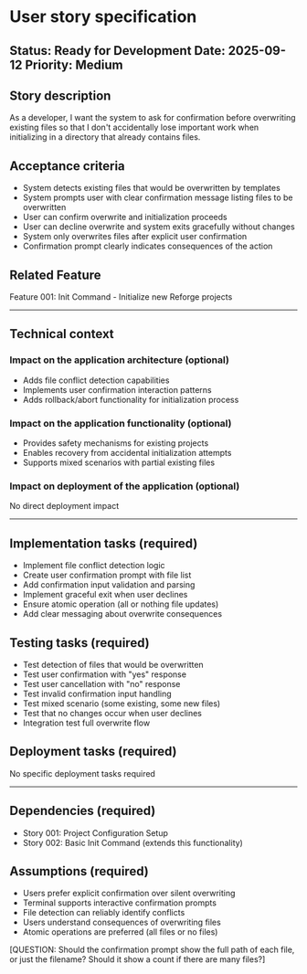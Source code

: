 # User story specification

Status: Ready for Development
Date: 2025-09-12
Priority: Medium
---

## Story description

As a developer, I want the system to ask for confirmation before overwriting existing files so that I don't accidentally lose important work when initializing in a directory that already contains files.

## Acceptance criteria

- System detects existing files that would be overwritten by templates
- System prompts user with clear confirmation message listing files to be overwritten
- User can confirm overwrite and initialization proceeds
- User can decline overwrite and system exits gracefully without changes
- System only overwrites files after explicit user confirmation
- Confirmation prompt clearly indicates consequences of the action

## Related Feature

Feature 001: Init Command - Initialize new Reforge projects

---

## Technical context

### Impact on the application architecture (optional)

- Adds file conflict detection capabilities
- Implements user confirmation interaction patterns
- Adds rollback/abort functionality for initialization process

### Impact on the application functionality (optional)

- Provides safety mechanisms for existing projects
- Enables recovery from accidental initialization attempts
- Supports mixed scenarios with partial existing files

### Impact on deployment of the application (optional)

No direct deployment impact

--- 

## Implementation tasks (required)

- Implement file conflict detection logic
- Create user confirmation prompt with file list
- Add confirmation input validation and parsing
- Implement graceful exit when user declines
- Ensure atomic operation (all or nothing file updates)
- Add clear messaging about overwrite consequences

## Testing tasks (required)

- Test detection of files that would be overwritten
- Test user confirmation with "yes" response
- Test user cancellation with "no" response  
- Test invalid confirmation input handling
- Test mixed scenario (some existing, some new files)
- Test that no changes occur when user declines
- Integration test full overwrite flow

## Deployment tasks (required)

No specific deployment tasks required

---

## Dependencies (required)

- Story 001: Project Configuration Setup
- Story 002: Basic Init Command (extends this functionality)

## Assumptions (required)

- Users prefer explicit confirmation over silent overwriting
- Terminal supports interactive confirmation prompts
- File detection can reliably identify conflicts
- Users understand consequences of overwriting files
- Atomic operations are preferred (all files or no files)

[QUESTION: Should the confirmation prompt show the full path of each file, or just the filename? Should it show a count if there are many files?]